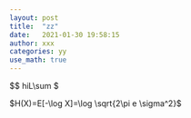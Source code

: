 ```yaml
---
layout: post
title:  "zz"
date:   2021-01-30 19:58:15
author: xxx
categories: yy
use_math: true
---
```



$$
hiL\sum
$

$H(X)=E[-\log X]=\log \sqrt{2\pi e \sigma^2}$